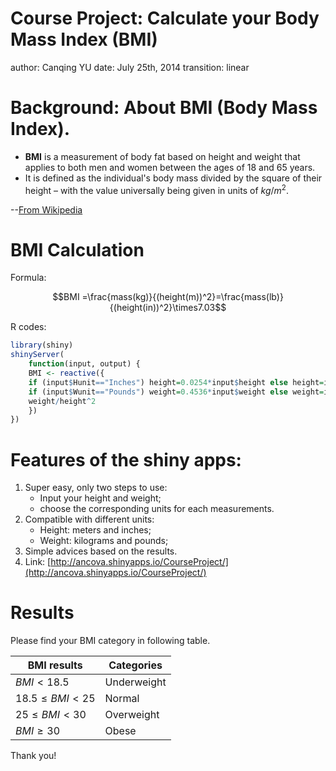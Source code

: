 Course Project: Calculate your Body Mass Index (BMI)
========================================================
author: Canqing YU
date: July 25th, 2014
transition: linear

Background: About BMI (Body Mass Index).
========================================================

- **BMI** is a measurement of body fat based on height and weight that applies to both men and women between the ages of 18 and 65 years.
- It is defined as the individual's body mass divided by the square of their height – with the value universally being given in units of $kg/m^2$.

--[From Wikipedia](http://en.wikipedia.org/wiki/Body_mass_index)

BMI Calculation
========================================================

Formula: 

$$BMI =\frac{mass(kg)}{(height(m))^2}=\frac{mass(lb)}{(height(in))^2}\times7.03$$

R codes:

```r
library(shiny)
shinyServer(
    function(input, output) {
    BMI <- reactive({
    if (input$Hunit=="Inches") height=0.0254*input$height else height=input$height
    if (input$Wunit=="Pounds") weight=0.4536*input$weight else weight=input$weight
    weight/height^2
    })
})
```

Features of the shiny apps:
========================================================
1. Super easy, only two steps to use: 
    - Input your height and weight;
    - choose the corresponding units for each measurements.
2. Compatible with different units:
    - Height: meters and inches;
    - Weight: kilograms and pounds;
3. Simple advices based on the results.
4. Link: [http://ancova.shinyapps.io/CourseProject/](http://ancova.shinyapps.io/CourseProject/)

Results
===============
Please find your BMI category in following table.

BMI results| Categories
-------|------------
$BMI \lt 18.5$ |Underweight
$18.5 \le BMI \lt 25$ |Normal
$25 \le BMI \lt 30$ |Overweight
$BMI \ge 30$ |Obese

Thank you!
